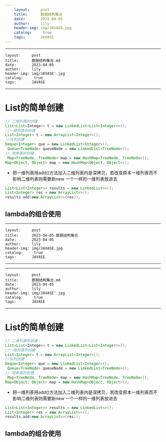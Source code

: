 ```yaml
---
    layout:     post
    title:      数据结构集合
    date:       2023-04-05
    author:     lily
    header-img: img/JAVASE.jpg
    catalog: 	 true
    tags:       JAVASE
---
```


---
    layout:     post
    title:      数据结构集合.md
    date:       2023-04-05
    author:     lily
    header-img: img/JAVASE'.jpg
    catalog: 	 true
    tags:       JAVASE
---

<a name="g3gnc"></a>
# List的简单创建
```java
// 二维列表的创建
List<List<Intege>> t = new LinkedList<List<Integer>>();
//一维列表的创建
List<Integer> t = new ArrayList<Integer>();
//队列创建
Deque<Integer> que = new LinkedList<Integer>();
 Queue<TreeNode> queueNode = new LinkedList<TreeNode>();
// 哈希表的创建
 Map<TreeNode, TreeNode> map = new HashMap<TreeNode, TreeNode>();
Map<Object, Object> map = new HashMap<Object, Object>();
```

- 把一维列表用add()方法加入二维列表内是深拷贝，若改变原本一维列表而不影响二维列表则需要新new 一个一样的一维列表放进去
```java
List<List<Integer>> results = new LinkedList<>();
List<Integer> res = new ArrayList<>();
results.add(new ArrayList<>(res));
```
<a name="aXCl6"></a>
## lambda的组合使用
---
    layout:     post
    title:      2023-04-05-数据结构集合
    date:       2023-04-05
    author:     lily
    header-img: img/JAVASE.jpg
    catalog: 	 true
    tags:       JAVASE
---

---
    layout:     post
    title:      数据结构集合.md
    date:       2023-04-05
    author:     lily
    header-img: img/JAVASE'.jpg
    catalog: 	 true
    tags:       JAVASE
---

<a name="g3gnc"></a>
# List的简单创建
```java
// 二维列表的创建
List<List<Intege>> t = new LinkedList<List<Integer>>();
//一维列表的创建
List<Integer> t = new ArrayList<Integer>();
//队列创建
Deque<Integer> que = new LinkedList<Integer>();
 Queue<TreeNode> queueNode = new LinkedList<TreeNode>();
// 哈希表的创建
 Map<TreeNode, TreeNode> map = new HashMap<TreeNode, TreeNode>();
Map<Object, Object> map = new HashMap<Object, Object>();
```

- 把一维列表用add()方法加入二维列表内是深拷贝，若改变原本一维列表而不影响二维列表则需要新new 一个一样的一维列表放进去
```java
List<List<Integer>> results = new LinkedList<>();
List<Integer> res = new ArrayList<>();
results.add(new ArrayList<>(res));
```
<a name="aXCl6"></a>
## lambda的组合使用
